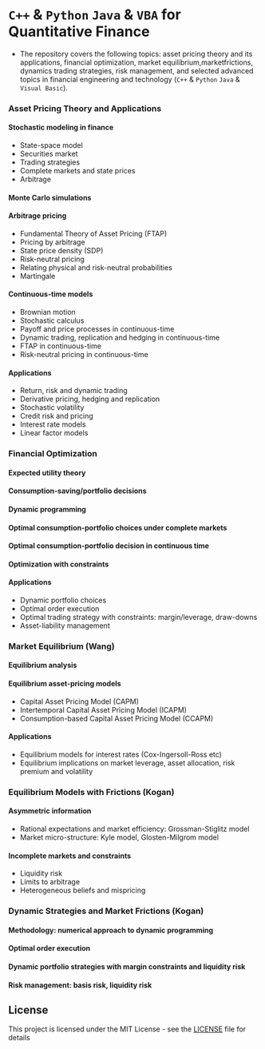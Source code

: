 # `C++` & `Python` `Java` & `VBA` for Quantitative Finance

- The repository covers the following topics: asset pricing theory and its applications, financial optimization, market equilibrium,marketfrictions, dynamics trading strategies, risk management, and selected advanced topics in financial engineering and technology (`C++` & `Python` `Java` & `Visual Basic`).

### Asset Pricing Theory and Applications
#### Stochastic modeling in finance
- State-space model
- Securities market
- Trading strategies
- Complete markets and state prices
- Arbitrage

#### Monte Carlo simulations
#### Arbitrage pricing
- Fundamental Theory of Asset Pricing (FTAP)
- Pricing by arbitrage
- State price density (SDP)
- Risk-neutral pricing
- Relating physical and risk-neutral probabilities
- Martingale

#### Continuous-time models
- Brownian motion
- Stochastic calculus
- Payoff and price processes in continuous-time
- Dynamic trading, replication and hedging in continuous-time
- FTAP in continuous-time
- Risk-neutral pricing in continuous-time

#### Applications
- Return, risk and dynamic trading
- Derivative pricing, hedging and replication
- Stochastic volatility
- Credit risk and pricing
- Interest rate models
- Linear factor models

### Financial Optimization
#### Expected utility theory
#### Consumption-saving/portfolio decisions
#### Dynamic programming
#### Optimal consumption-portfolio choices under complete markets
#### Optimal consumption-portfolio decision in continuous time
#### Optimization with constraints
#### Applications
- Dynamic portfolio choices
- Optimal order execution
- Optimal trading strategy with constraints: margin/leverage, draw-downs
- Asset-liability management

### Market Equilibrium (Wang)
#### Equilibrium analysis
#### Equilibrium asset-pricing models
- Capital Asset Pricing Model (CAPM)
- Intertemporal Capital Asset Pricing Model (ICAPM)
- Consumption-based Capital Asset Pricing Model (CCAPM)
#### Applications
- Equilibrium models for interest rates (Cox-Ingersoll-Ross etc)
- Equilibrium implications on market leverage, asset allocation, risk premium and volatility

### Equilibrium Models with Frictions (Kogan)
#### Asymmetric information
- Rational expectations and market efficiency: Grossman-Stiglitz model
- Market micro-structure: Kyle model, Glosten-Milgrom model
#### Incomplete markets and constraints
- Liquidity risk
- Limits to arbitrage
- Heterogeneous beliefs and mispricing

### Dynamic Strategies and Market Frictions (Kogan)
#### Methodology: numerical approach to dynamic programming
#### Optimal order execution
#### Dynamic portfolio strategies with margin constraints and liquidity risk
#### Risk management: basis risk, liquidity risk

## License
This project is licensed under the MIT License - see the [LICENSE](LICENSE) file for details

